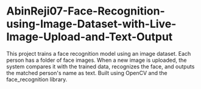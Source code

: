 # AbinReji07-Face-Recognition-using-Image-Dataset-with-Live-Image-Upload-and-Text-Output
This project trains a face recognition model using an image dataset. Each person has a folder of face images. When a new image is uploaded, the system compares it with the trained data, recognizes the face, and outputs the matched person's name as text. Built using OpenCV and the face\_recognition library.
